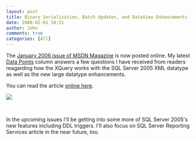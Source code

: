```yaml
---
layout: post
title: Binary Serialization, Batch Updates, and DataView Enhancements
date: 2008-02-01 18:51
author: John
comments: true
categories: [All]
---
```

<P>The&nbsp;<A href="http://msdn.microsoft.com/msdnmag/issues/06/01">January 2006 issue of MSDN Magazine</A>&nbsp;is now posted online. My latest <A href="http://msdn.microsoft.com/msdnmag/issues/06/01/DataPoints/">Data Points</A> column answers a few questions I have received from readers reagarding how the XQuery works with the SQL Server 2005 XML datatype as well as the new large datatype enhancements.&nbsp; </P> <P>You can read the article <A href="http://msdn.microsoft.com/msdnmag/issues/06/01/DataPoints/">online here</A>. </P> <P><A href="http://msdn.microsoft.com/msdnmag/issues/06/01/default.aspx"><IMG src="http://msdn.microsoft.com/msdnmag/images/covers/Jan06cover.gif" border=0></A></P> <P>&nbsp;</P> <P>In the upcoming issues I'll be getting into some more of SQL Server 2005's new features including DDL triggers. I'll also focus on SQL Server Reporting Services article in the near future, too.</P>

